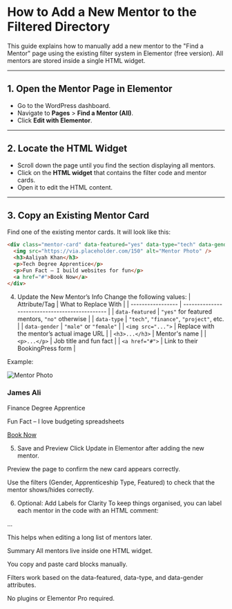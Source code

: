 # How to Add a New Mentor to the Filtered Directory

This guide explains how to manually add a new mentor to the "Find a Mentor" page using the existing filter system in Elementor (free version). All mentors are stored inside a single HTML widget.

---

## 1. Open the Mentor Page in Elementor

- Go to the WordPress dashboard.
- Navigate to **Pages** > **Find a Mentor (All)**.
- Click **Edit with Elementor**.

---

## 2. Locate the HTML Widget

- Scroll down the page until you find the section displaying all mentors.
- Click on the **HTML widget** that contains the filter code and mentor cards.
- Open it to edit the HTML content.

---

## 3. Copy an Existing Mentor Card

Find one of the existing mentor cards. It will look like this:

```html
<div class="mentor-card" data-featured="yes" data-type="tech" data-gender="female">
  <img src="https://via.placeholder.com/150" alt="Mentor Photo" />
  <h3>Aaliyah Khan</h3>
  <p>Tech Degree Apprentice</p>
  <p>Fun Fact – I build websites for fun</p>
  <a href="#">Book Now</a>
</div>
```
4. Update the New Mentor’s Info
Change the following values:
| Attribute/Tag     | What to Replace With                           |
| ----------------- | ---------------------------------------------- |
| `data-featured`   | `"yes"` for featured mentors, `"no"` otherwise |
| `data-type`       | `"tech"`, `"finance"`, `"project"`, etc.       |
| `data-gender`     | `"male"` or `"female"`                         |
| `<img src="...">` | Replace with the mentor’s actual image URL     |
| `<h3>...</h3>`    | Mentor's name                                  |
| `<p>...</p>`      | Job title and fun fact                         |
| `<a href="#">`    | Link to their BookingPress form                |

Example:
<div class="mentor-card" data-featured="no" data-type="finance" data-gender="male">
  <img src="https://yourwebsite.com/images/james.png" alt="Mentor Photo" />
  <h3>James Ali</h3>
  <p>Finance Degree Apprentice</p>
  <p>Fun Fact – I love budgeting spreadsheets</p>
  <a href="https://bookingpresslink.com/james">Book Now</a>
</div>

5. Save and Preview
Click Update in Elementor after adding the new mentor.

Preview the page to confirm the new card appears correctly.

Use the filters (Gender, Apprenticeship Type, Featured) to check that the mentor shows/hides correctly.

6. Optional: Add Labels for Clarity
To keep things organised, you can label each mentor in the code with an HTML comment:

<!-- MENTOR: James Ali -->
<div class="mentor-card" ...>
  ...
</div>


This helps when editing a long list of mentors later.

Summary
All mentors live inside one HTML widget.

You copy and paste card blocks manually.

Filters work based on the data-featured, data-type, and data-gender attributes.

No plugins or Elementor Pro required.
